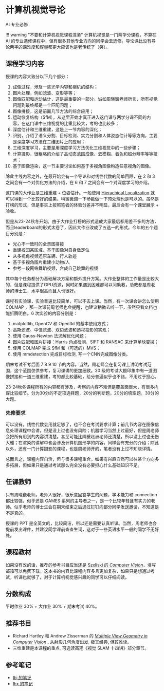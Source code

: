 # 计算机视觉导论

<div class="badges">
<span class="badge ai-badge">AI 专业必修</span>
</div>

!!! warning "不要和计算机视觉课程混淆"
    计算机视觉是一门两学分课程，不算在 AI 的专业选修课程中，但有很多其他专业方向的同学会去选修。导论课比没有导论两字的课难度和容量都更大应该也是老传统了（笑）。

## 课程学习内容

授课的内容大致分以下几个部分：

1. 成像过程，涉及一些光学内容和相机的结构；
2. 图片处理，例如滤波、变形等等；
3. 图像匹配和运动估计，这是最重要的一部分。诚如周晓巍老师所言，所有视觉问题到最终都是一个匹配问题；
4. 图像拼接，这是前面几节方法的综合应用；
5. 运动恢复结构（SfM），从这里开始才真正进入这门课与两学分课不同的内容，在这门课中三维视觉的比重比较大，考的也比较多；
6. 深度估计和三维重建，这是上一节内容的深化；
7. 识别，介绍了语义分割、目标检测、实力分割和人体姿态估计等等方向，主要是深度学习方法在二维图片上的应用；
8. 三维深度学习，主要是用深度学习方法优化三维视觉中的一些步骤；
9. 计算摄影，很粗略的介绍了高动态范围成像、去模糊、着色和超分辨率等等技术；
10. 基于图像渲染，这一节主要讨论如何基于多视角图像构造任意视角的图像。

除此主线内容之外，在最开始会有一个导论和对线性代数的简单回顾，在 2 和 3 之间会有一个对优化方法的介绍，在 6 和 7 之间会有一个对深度学习的介绍。

这门课的大作业是三维重建 + 位姿估计。一般使用 [Hierachical Localization](https://github.com/cvg/Hierarchical-Localization) 就可以得到一个比较好的结果，稍微微调一下参数做一下预处理也是可以的。虽然是打榜的形式，但是事实上按照笔者的体验分差并不明显，最后会有一个课堂展示 + 验收。

但是从23-24秋冬开始，由于大作业打榜的形式造成大家最后都用差不多的方法，而且leaderboard的形式太卷了，因此大作业改成了五选一的形式。今年的五个题目分别是：

- 光心不一致时的全景图拼接
- 重建校园某区域，基于图像对自身做定位
- 从多视角视频还原车辆、行人轨迹
- 基于多视角图片重建小动物/人
- 参考一段网络舞蹈视频，合成自己跳舞的视频

其中每个任务都分为基础解决方案和额外提升方案。大作业整体的工作量是比较大的，但是课程提供了GPU资源，同时如果遇到困难都可以问助教，助教都是周老师的博士生，水平很高而且人也很好。

课程有实验课，实验普遍比较简单，可以不去上课。当然，有一次课会讲怎么使用 COLMAP ，那一次课前周老师也会提醒，也建议稍微去听一下，虽然只看文档也能折腾明白。6 次实验的内容分别是：

1. matplotlib, OpenCV 和 Open3d 的基本使用方式；
2. 高斯滤波、中值滤波、双边滤波和透视投影的实现；
3. 使用 Gauss-Newton 法求解优化问题；
4. 图片匹配和图片拼接：Harris 角点检测、SIFT 和 RANSAC 来计算单映变换；
5. 使用 COLMAP 完成 SfM 和（可选的）MVS；
6. 使用 mmdetection 完成目标检测, 写一个CNN完成图像分类。

期末考试不考后面 7 8 9 10 节的内容，当然，周老师会在复习课上讲明考试范围，这个范围仅供参考，复习课讲的更加细致。20 级的考试大题印象中有一道图像拼接和一道三维重建，考的都比较基础，给分普遍似乎也不错，不用过于担心。

23-24秋冬课程所有的内容都有涉及，考察的内容不难但是覆盖面很大，有很多内容比较细节。分为30分的不定项选择题，20分的判断题，20分的填空题，30分的大题。

### 先修要求

可以没有。线性代数会用就足够了，也不会在考试要求计算；前几节内容在图像信息处理课程中会讲，但是没上过也没有风险；机器学习当然上过最好，但是周老师会把所有用到的内容讲清楚，甚至可能比隔壁赵洲老师还清楚，所以没上过也无伤大雅；在渲染的讲解中也会涉及计算机图形学的内容，同样会有充分的介绍；除此以外，还有一门计算摄影的课程，也是周老师开的，笔者没有上过不知晓详情。

总而言之，课程内容自洽，但与很多课程重合。如果有兴趣自然可以往某个方向多多拓展，但如果只是通过考试那么完全没有必要担心什么基础知识不足。

## 任课教师

只有周晓巍老师。老师人很好，很乐意回答学生的问题，学术能力和 connection 都比较强，似乎还是 GAMES 系列的主导者之一，是一个比较年轻且有实力的老师。似乎老师的博士生会在期末结束之后通过钉钉向部分同学发送邀请，不知道是不是真的。

授课的 PPT 是全英文的，比较简洁，所以还是需要认真听课。当然，周老师也会提前发出课件，并建议同学课前查查生词，这对于一些英语水平一般的同学不无好处。

## 课程教材

如果没有改的话，推荐的参考书目应当还是 [Szeliski 的 *Computer Vision*](http://szeliski.org/Book/)，填写邮箱可以免费下载。这本书的内容比课程内容多且更加复杂，如果只是想通过考试，听课也就够了，对于计算机视觉感兴趣的同学可以仔细阅读。

## 分数构成

平时作业 30% + 大作业 30% + 期末考试 40%。

## 推荐书目

+ Richard Hartley 和 Andrew Zisserman 的 [ *Multiple View Geometry in Computer Vision*](https://www.cambridge.org/core/books/multiple-view-geometry-in-computer-vision/0B6F289C78B2B23F596CAA76D3D43F7A) , 从射影几何角度出发, 极其经典, 但较难读。
+ 三维重建是本课程的重点, 可选读高翔《视觉 SLAM 十四讲》部分章节。
<!-- ，这本书中的推导可能比课上的更加简单明快，感兴趣的同学也可以翻阅。 -->
<!-- 我对上一行的内容有异议 -->

## 参考笔记

- [lhj 的笔记](https://frightenedfoxcn.github.io/notes/qnotes/computer_vision/)
- [lhx 的笔记](https://lhxcs.github.io/note/AI/cv/icv/)
